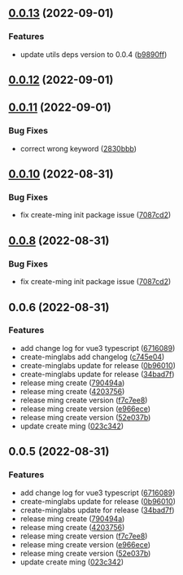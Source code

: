 ## [0.0.13](https://github.com/zjhiphop/ming-cli/compare/create-minglabs@0.0.12...create-minglabs@0.0.13) (2022-09-01)


### Features

* update utils deps version to 0.0.4 ([b9890ff](https://github.com/zjhiphop/ming-cli/commit/b9890ff305f3f8e33457c62b782e12f5f10b8a71))



## [0.0.12](https://github.com/zjhiphop/ming-cli/compare/create-minglabs@0.0.11...create-minglabs@0.0.12) (2022-09-01)



## [0.0.11](https://github.com/zjhiphop/ming-cli/compare/create-minglabs@0.0.10...create-minglabs@0.0.11) (2022-09-01)


### Bug Fixes

* correct wrong keyword ([2830bbb](https://github.com/zjhiphop/ming-cli/commit/2830bbbe80e7b21c91499252f3cf8e675da997bd))



## [0.0.10](https://github.com/zjhiphop/ming-cli/compare/create-minglabs@0.0.6...create-minglabs@0.0.10) (2022-08-31)


### Bug Fixes

* fix create-ming init package issue ([7087cd2](https://github.com/zjhiphop/ming-cli/commit/7087cd245a134aaf5f6dbe667fc5365f5115d0c9))



## [0.0.8](https://github.com/zjhiphop/ming-cli/compare/create-minglabs@0.0.6...create-minglabs@0.0.8) (2022-08-31)


### Bug Fixes

* fix create-ming init package issue ([7087cd2](https://github.com/zjhiphop/ming-cli/commit/7087cd245a134aaf5f6dbe667fc5365f5115d0c9))



## 0.0.6 (2022-08-31)


### Features

* add change log for vue3 typescript ([6716089](https://github.com/zjhiphop/ming-cli/commit/671608953f4f0e18bf28be17d55ea5b2882f81aa))
* create-minglabs add changelog ([c745e04](https://github.com/zjhiphop/ming-cli/commit/c745e042cec59da4902e3fc259f752b9fece389a))
* create-minglabs update for release ([0b96010](https://github.com/zjhiphop/ming-cli/commit/0b96010b7f8614e9dc5dad9006b8f55b8e7082d1))
* create-minglabs update for release ([34bad7f](https://github.com/zjhiphop/ming-cli/commit/34bad7fdcbb6d4d86390596a6d7a76c5d5b33a89))
* release ming create ([790494a](https://github.com/zjhiphop/ming-cli/commit/790494a5a5457530e7f3b65f33e599a175484b22))
* release ming create ([4203756](https://github.com/zjhiphop/ming-cli/commit/420375679665b0bd787c25c2b9e5ac93cb11928c))
* release ming create version ([f7c7ee8](https://github.com/zjhiphop/ming-cli/commit/f7c7ee882f743040a798588ae5a8aa04032002a1))
* release ming create version ([e966ece](https://github.com/zjhiphop/ming-cli/commit/e966ece94494de114b28eb148e1c559d0a4881c6))
* release ming create version ([52e037b](https://github.com/zjhiphop/ming-cli/commit/52e037bd2a93afa1e77405770f37d6e029b6e5f9))
* update create ming ([023c342](https://github.com/zjhiphop/ming-cli/commit/023c342993c8b918216d838a81cd239464ee7afa))



## 0.0.5 (2022-08-31)


### Features

* add change log for vue3 typescript ([6716089](https://github.com/zjhiphop/ming-cli/commit/671608953f4f0e18bf28be17d55ea5b2882f81aa))
* create-minglabs update for release ([0b96010](https://github.com/zjhiphop/ming-cli/commit/0b96010b7f8614e9dc5dad9006b8f55b8e7082d1))
* create-minglabs update for release ([34bad7f](https://github.com/zjhiphop/ming-cli/commit/34bad7fdcbb6d4d86390596a6d7a76c5d5b33a89))
* release ming create ([790494a](https://github.com/zjhiphop/ming-cli/commit/790494a5a5457530e7f3b65f33e599a175484b22))
* release ming create ([4203756](https://github.com/zjhiphop/ming-cli/commit/420375679665b0bd787c25c2b9e5ac93cb11928c))
* release ming create version ([f7c7ee8](https://github.com/zjhiphop/ming-cli/commit/f7c7ee882f743040a798588ae5a8aa04032002a1))
* release ming create version ([e966ece](https://github.com/zjhiphop/ming-cli/commit/e966ece94494de114b28eb148e1c559d0a4881c6))
* release ming create version ([52e037b](https://github.com/zjhiphop/ming-cli/commit/52e037bd2a93afa1e77405770f37d6e029b6e5f9))
* update create ming ([023c342](https://github.com/zjhiphop/ming-cli/commit/023c342993c8b918216d838a81cd239464ee7afa))



